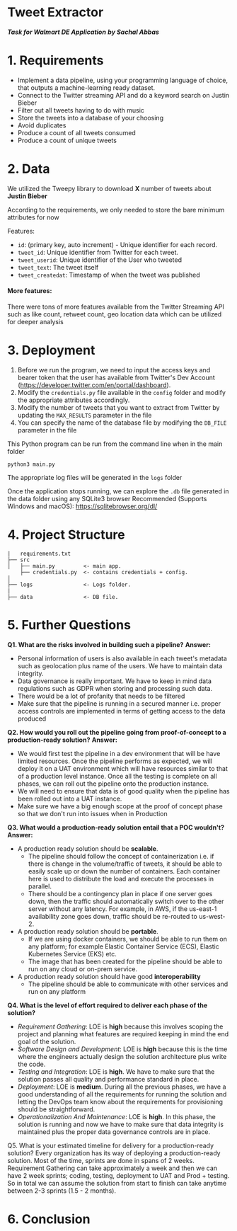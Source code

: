 
# Tweet Extractor
***Task for Walmart DE Application***
***by Sachal Abbas***

# 1. Requirements

-   Implement a data pipeline, using your programming language of choice, that outputs a machine-learning ready dataset.
-   Connect to the Twitter streaming API and do a keyword search on Justin Bieber
-   Filter out all tweets having to do with music
-   Store the tweets into a database of your choosing
-   Avoid duplicates
-   Produce a count of all tweets consumed
-   Produce a count of unique tweets

# 2. Data
We utilized the Tweepy library to download **X** number of tweets about **Justin Bieber**

According to the requirements, we only needed to store the bare minimum attributes for now

Features:
- `id`: (primary key, auto increment) - Unique identifier for each record.
- `tweet_id`: Unique identifier from Twitter for each tweet.
- `tweet_userid`: Unique identifier of the User who tweeted
- `tweet_text`: The tweet itself
- `tweet_createdat`: Timestamp of when the tweet was published

#### More features:
There were tons of more features available from the Twitter Streaming API such as like count, retweet count, geo location data which can be utilized for deeper analysis 

# 3. Deployment
1. Before we run the program, we need to input the access keys and bearer token that the user has available from Twitter's Dev Account (https://developer.twitter.com/en/portal/dashboard). 
2. Modify the `credentials.py` file available in the `config` folder and modify the appropriate attributes accordingly.
3. Modify the number of tweets that you want to extract from Twitter by updating the `MAX_RESULTS` parameter in the file
4. You can specify the name of the database file by modifying the `DB_FILE` parameter in the file

This Python program can be run from the command line when in the main folder

    python3 main.py
The appropriate log files will be generated in the `logs` folder

Once the application stops running, we can explore the `.db` file generated in the data folder using any SQLite3 browser
Recommended (Supports Windows and macOS): https://sqlitebrowser.org/dl/

# 4. Project Structure

```
|   requirements.txt
├── src
│   ├── main.py         <- main app.
	├── credentials.py  <- contains credentials + config.
│
├── logs          		<- Logs folder.
|
├── data                <- DB file.
```

# 5. Further Questions

**Q1. What are the risks involved in building such a pipeline?**
**Answer:** 
 - Personal information of users is also available in each tweet's metadata such as geolocation plus name of the users. We have to maintain data integrity.
 - Data governance is really important. We have to keep in mind data regulations such as GDPR when storing and processing such data. 
 - There would be a lot of profanity that needs to be filtered
 - Make sure that the pipeline is running in a secured manner i.e. proper access controls are implemented in terms of getting access to the data produced

 **Q2. How would you roll out the pipeline going from proof-of-concept to a production-ready solution?**
**Answer:** 
 - We would first test the pipeline in a dev environment that will be have limited resources. Once the pipeline performs as expected, we will deploy it on a UAT environment which will have resources similar to that of a production level instance. Once all the testing is complete on all phases, we can roll out the pipeline onto the production instance. 
 - We will need to ensure that data is of good quality when the pipeline has been rolled out into a UAT instance.
 - Make sure we have a big enough scope at the proof of concept phase so that we don't run into issues when in Production

**Q3. What would a production-ready solution entail that a POC wouldn't?**
**Answer:** 
- A production ready solution should be **scalable**.
	- The pipeline should follow the concept of containerization i.e. if there is change in the volume/traffic of tweets, it should be able to easily scale up or down the number of containers. Each container here is used to distribute the load and execute the processes in parallel.
	- There should be a contingency plan in place if one server goes down, then the traffic should automatically switch over to the other server without any latency. For example, in AWS, if the us-east-1 availability zone goes down, traffic should be re-routed to us-west-2.
- A production ready solution should be **portable**.
	- If we are using docker containers, we should be able to run them on any platform; for example Elastic Container Service (ECS), Elastic Kubernetes Service (EKS) etc.  
	- The image that has been created for the pipeline should be able to run on any cloud or on-prem service.
 - A production ready solution should have good **interoperability**
	 - The pipeline should be able to communicate with other services and run on any platform

**Q4. What is the level of effort required to deliver each phase of the solution?**
- *Requirement Gathering*:  LOE is **high** because this involves scoping the project and planning what features are required keeping in mind the end goal of the solution.
- *Software Design and Development*: LOE is **high** because this is the time where the engineers actually design the solution architecture plus write the code. 
- *Testing and Integration*: LOE is **high**. We have to make sure that the solution passes all quality and performance standard in place. 
- *Deployment*: LOE is **medium**. During all the previous phases, we have a good understanding of all the requirements for running the solution and letting the DevOps team know about the requirements for provisioning should be straightforward. 
- *Operationalization And Maintenance*: LOE is **high**. In this phase, the solution is running and now we have to make sure that data integrity is maintained plus the proper data governance controls are in place.  

Q5. What is your estimated timeline for delivery for a production-ready solution?
Every organization has its way of deploying a production-ready solution. Most of the time, sprints are done in spans of 2 weeks. Requirement Gathering can take approximately a week and then we can have 2 week sprints; coding, testing, deployment to UAT and Prod + testing. So in total we can assume the solution from start to finish can take anytime between 2-3 sprints (1.5 - 2 months).

# 6. Conclusion
